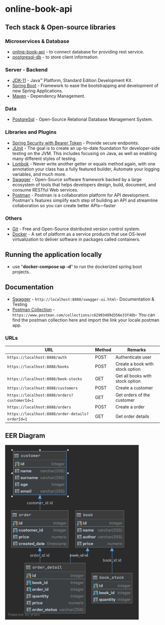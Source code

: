 # online-book-api


## Tech stack & Open-source libraries

### Microservices & Database

* 	[online-book-api](https://github.com/cengizbursali/online-book-api) - to connect database for providing rest service.
* 	[postgresql-db](https://github.com/cengizbursali/online-book-api/tree/master/postgresql-db) - to store client information.

### Server - Backend

* 	[JDK-11](https://www.oracle.com/java/technologies/javase-jdk11-downloads.html) - Java™ Platform, Standard Edition Development Kit.
* 	[Spring Boot](https://spring.io/projects/spring-boot) - Framework to ease the bootstrapping and development of new Spring Applications.
* 	[Maven](https://maven.apache.org/) - Dependency Management.

### Data

* 	[PostgreSql](https://www.postgresql.org/) - Open-Source Relational Database Management System.

###  Libraries and Plugins

* 	[Spring Security with Bearer Token](https://www.baeldung.com/security-spring/) - Provide secure endpoints.
* 	[JUnit](https://junit.org/junit5/) - The goal is to create an up-to-date foundation for developer-side testing on the JVM. This includes focusing on Java, as well as enabling many different styles of testing.
* 	[Lombok](https://projectlombok.org/) - Never write another getter or equals method again, with one annotation your class has a fully featured builder, Automate your logging variables, and much more.
* 	[Swagger](https://swagger.io/) - Open-Source software framework backed by a large ecosystem of tools that helps developers design, build, document, and consume RESTful Web services.
* 	[Postman](https://www.postman.com/) - Postman is a collaboration platform for API development. Postman's features simplify each step of building an API and streamline collaboration so you can create better APIs—faster

### Others 

* 	[Git](https://git-scm.com/) - Free and Open-Source distributed version control system.
*   [Docker](https://www.docker.com/) - A set of platform as a service products that use OS-level virtualization to deliver software in packages called containers.


## Running the application locally

*	use "**docker-compose up -d**" to run the dockerized spring boot projects.

## Documentation

* 	[Swagger](http://localhost:8888/swagger-ui.html) - `http://localhost:8888/swagger-ui.html`- Documentation & Testing
* 	[Postman Collection](https://www.postman.com/collections/c62903499d356e33f40b/) -`https://www.postman.com/collections/c62903499d356e33f40b`- You can find the postman collection here and import the link your locale postman app.

### URLs

|                   URL                           | Method |              Remarks                 |
|-------------------------------------------------|--------|--------------------------------------|
|`https://localhost:8888/auth`                    | POST   | Authenticate user                  |
|`https://localhost:8888/books`                   | POST   | Create a book with stock option      |
|`https://localhost:8888/book-stocks`             | GET    | Get all books with stock option      |
|`https://localhost:8888/customers`               | POST   | Create a customer                    |
|`https://localhost:8888/orders?customerId=1`     | GET    | Get orders of the customer           |
|`https://localhost:8888/orders`                  | POST   | Create a order                       |
|`https://localhost:8888/order-details?orderId=1` | GET    | Get order details                    |


## EER Diagram

<img src="images\book.png"/>
